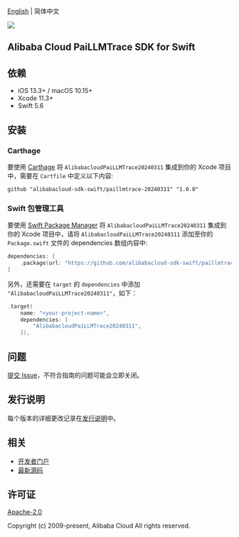 [English](README.md) | 简体中文

![](https://aliyunsdk-pages.alicdn.com/icons/AlibabaCloud.svg)

## Alibaba Cloud PaiLLMTrace SDK for Swift

## 依赖

- iOS 13.3+ / macOS 10.15+
- Xcode 11.3+
- Swift 5.6

## 安装

### Carthage

要使用 [Carthage](https://github.com/Carthage/Carthage) 将 `AlibabacloudPaiLLMTrace20240311` 集成到你的 Xcode 项目中，需要在 `Cartfile` 中定义以下内容:

```ogdl
github "alibabacloud-sdk-swift/paillmtrace-20240311" "1.0.0"
```

### Swift 包管理工具

要使用 [Swift Package Manager](https://swift.org/package-manager/) 将 `AlibabacloudPaiLLMTrace20240311` 集成到你的 Xcode 项目中，请将 `AlibabacloudPaiLLMTrace20240311` 添加至你的 `Package.swift` 文件的 dependencies 数组内容中:

```swift
dependencies: [
    .package(url: "https://github.com/alibabacloud-sdk-swift/paillmtrace-20240311.git", from: "1.0.0")
]
```

另外，还需要在 `target` 的 `dependencies` 中添加 `"AlibabacloudPaiLLMTrace20240311"`，如下：

```swift
.target(
    name: "<your-project-name>",
    dependencies: [
        "AlibabacloudPaiLLMTrace20240311",
    ]),
```

## 问题

[提交 Issue](https://github.com/alibabacloud-sdk-swift/paillmtrace-20240311/issues/new)，不符合指南的问题可能会立即关闭。

## 发行说明

每个版本的详细更改记录在[发行说明](./ChangeLog.txt)中。

## 相关

* [开发者门户](https://next.api.aliyun.com/home)
* [最新源码](https://github.com/alibabacloud-sdk-swift/paillmtrace-20240311)

## 许可证

[Apache-2.0](http://www.apache.org/licenses/LICENSE-2.0)

Copyright (c) 2009-present, Alibaba Cloud All rights reserved.
